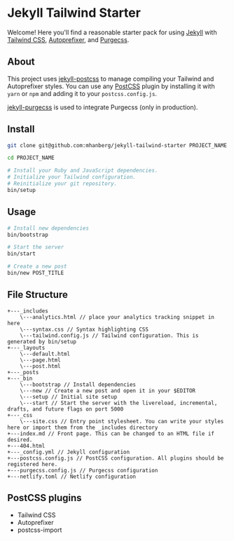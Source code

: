 # Jekyll Tailwind Starter

Welcome! Here you'll find a reasonable starter pack for using [Jekyll](https://jekyllrb.com) with [Tailwind CSS](https://tailwindcss.com), [Autoprefixer](https://github.com/postcss/autoprefixer), and [Purgecss](https://github.com/FullHuman/purgecss).

## About

This project uses [jekyll-postcss](https://github.com/mhanberg/jekyll-postcss) to manage compiling your Tailwind and Autoprefixer styles. You can use any [PostCSS](https://postcss.org) plugin by installing it with `yarn` or `npm` and adding it to your `postcss.config.js`.

[jekyll-purgecss](https://github.com/mhanberg/jekyll-purgecss) is used to integrate Purgecss (only in production).

## Install

```bash
git clone git@github.com:mhanberg/jekyll-tailwind-starter PROJECT_NAME

cd PROJECT_NAME

# Install your Ruby and JavaScript dependencies.
# Initialize your Tailwind configuration.
# Reinitialize your git repository.
bin/setup
```

## Usage

```bash
# Install new dependencies
bin/bootstrap

# Start the server
bin/start

# Create a new post
bin/new POST_TITLE
```

## File Structure

```
+---_includes
    \---analytics.html // place your analytics tracking snippet in here
    \---syntax.css // Syntax highlighting CSS
    \---tailwind.config.js // Tailwind configuration. This is generated by bin/setup
+---_layouts
    \---default.html
    \---page.html
    \---post.html
+---_posts
+---_bin
    \---bootstrap // Install dependencies
    \---new // Create a new post and open it in your $EDITOR
    \---setup // Initial site setup
    \---start // Start the server with the livereload, incremental, drafts, and future flags on port 5000
+---_css
    \---site.css // Entry point stylesheet. You can write your styles here or import them from the _includes directory
+---index.md // Front page. This can be changed to an HTML file if desired.
+---404.html
+---_config.yml // Jekyll configuration
+---postcss.config.js // PostCSS configuration. All plugins should be registered here.
+---purgecss.config.js // Purgecss configuration
+---netlify.toml // Netlify configuration
```

## PostCSS plugins

- Tailwind CSS
- Autoprefixer
- postcss-import
